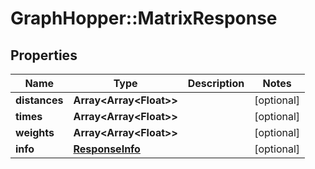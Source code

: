 # GraphHopper::MatrixResponse

## Properties
Name | Type | Description | Notes
------------ | ------------- | ------------- | -------------
**distances** | **Array&lt;Array&lt;Float&gt;&gt;** |  | [optional] 
**times** | **Array&lt;Array&lt;Float&gt;&gt;** |  | [optional] 
**weights** | **Array&lt;Array&lt;Float&gt;&gt;** |  | [optional] 
**info** | [**ResponseInfo**](ResponseInfo.md) |  | [optional] 


